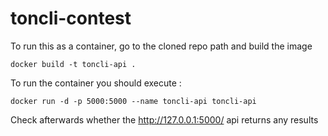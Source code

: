 # toncli-contest

To run this as a container, go to the cloned repo path and build the image

```docker build -t toncli-api .```

To run the container you should execute : 

```docker run -d -p 5000:5000 --name toncli-api toncli-api```

Check afterwards whether the http://127.0.0.1:5000/ api returns any results
